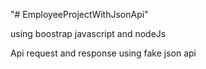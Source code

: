 "# EmployeeProjectWithJsonApi" 

using boostrap javascript and nodeJs

Api request and response using fake json api 

